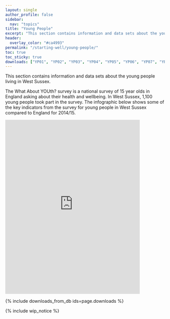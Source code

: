 ```yaml
---
layout: single
author_profile: false
sidebar:
  nav: "topics"
title: "Young People"
excerpt: "This section contains information and data sets about the young people living in West Sussex."
header:
  overlay_color: "#ca4993"
permalink: "/starting-well/young-people/"
toc: true
toc_sticky: true
downloads: ["YP01", "YP02", "YP03", "YP04", "YP05", "YP06", "YP07", "YP08", "YP09", "YP10", "YP11", "YP12", "YP13", "YP14", "YP15", "YP16"]
---
```


This section contains information and data sets about the young people living in West Sussex.

The What About YOUth? survey is a national survey of 15 year olds in England asking about their health and wellbeing. In West Sussex, 1,100 young people took part in the survey. The infographic below shows some of the key indicators from the survey for young people in West Sussex compared to England for 2014/15.

<embed src="http://jsna.westsussex.gov.uk/wp-content/uploads/2017/02/What-About-YOUth-Graphic-PHSRU.pdf" width="425" height="550">

{% include downloads_from_db ids=page.downloads %}

{% include wip_notice %}